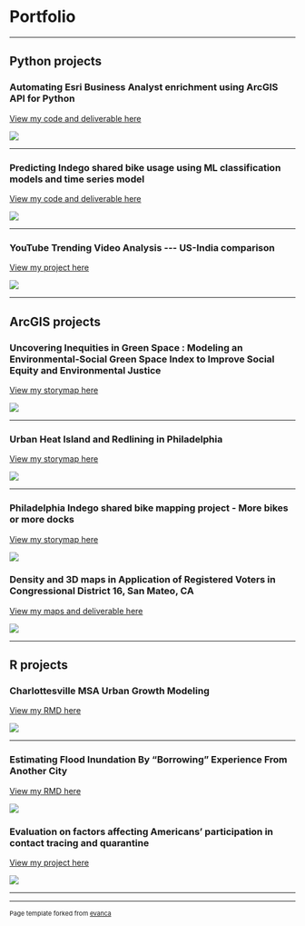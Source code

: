 # Portfolio

---

## Python projects

### Automating Esri Business Analyst enrichment using ArcGIS API for Python

[View my code and deliverable here](https://github.com/AngelZ-YT/ESRI_BAO)

<img src="images/BAO_TEMPLATE.png?raw=true"/>

---
### Predicting Indego shared bike usage using ML classification models and time series model

[View my code and deliverable here](https://github.com/Yingtong-Z/Indego_shared_bike_project)

<img src="images/project1.png?raw=true"/>

---
### YouTube Trending Video Analysis --- US-India comparison 
[View my project here](https://github.com/Yingtong-Z/YouTube-Trending-Video-Analysis-----US-India-Comparison)

<img src="images/project3.png?raw=true"/>

---

## ArcGIS projects

### Uncovering Inequities in Green Space : Modeling an Environmental-Social Green Space Index to Improve Social Equity and Environmental Justice

[View my storymap here](https://storymaps.arcgis.com/stories/aa0a08c3ed46429c89e153f6f94bfbf2)

<img src="images/ESGS.png?raw=true"/>

---


### Urban Heat Island and Redlining in Philadelphia

[View my storymap here](https://storymaps.arcgis.com/stories/58739b7287a041fb9c52b61ff90f7796)

<img src="images/project6.png?raw=true"/>

---

### Philadelphia Indego shared bike mapping project - More bikes or more docks 

[View my storymap here](https://storymaps.arcgis.com/stories/5738aa98018947ad801945f131254957)

<img src="images/project2.png?raw=true"/>

### Density and 3D maps in Application of Registered Voters in Congressional District 16, San Mateo, CA

[View my maps and deliverable here](pdf/3DMaps.pdf)

<img src="images/project5.png?raw=true"/>

---

## R projects

### Charlottesville MSA Urban Growth Modeling

[View my RMD here](https://yingtong-z.github.io/sprawl-forecasting/R-scripts/2.2--urban_growth_modeling_Charlottesville.html)

<img src="images/sprawl.png?raw=true"/>

---
### Estimating Flood Inundation By “Borrowing” Experience From Another City

[View my RMD here](https://yingtong-z.github.io/flood-inundation-map/markdown/flood-inundation-model-Jie-Yingtong.html)

<img src="images/inundation.png?raw=true"/>

### Evaluation on factors affecting Americans’ participation in contact tracing and quarantine

[View my project here](https://github.com/Yingtong-Z/Evaluation--on--factors--affecting--Americans-participation--in--contact--tracing--and--quarantine)

<img src="images/project4.png?raw=true"/>


---





---
<p style="font-size:11px">Page template forked from <a href="https://github.com/evanca/quick-portfolio">evanca</a></p>
<!-- Remove above link if you don't want to attibute -->
